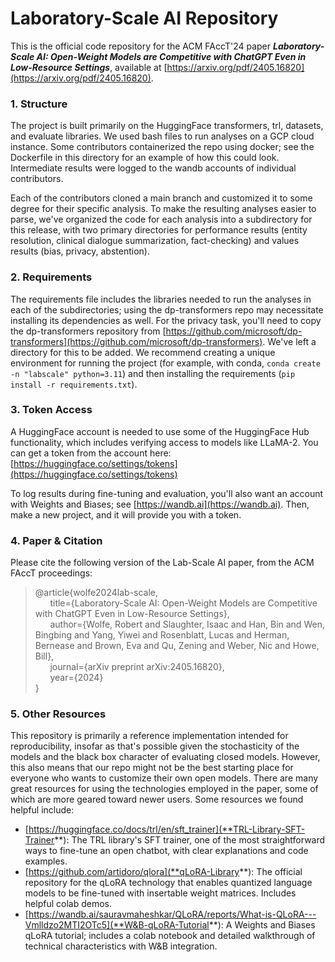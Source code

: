 # Laboratory-Scale AI Repository
This is the official code repository for the ACM FAccT'24 paper ***Laboratory-Scale AI: Open-Weight Models are Competitive with ChatGPT Even in Low-Resource Settings***, available at [https://arxiv.org/pdf/2405.16820](https://arxiv.org/pdf/2405.16820).

### 1. Structure

The project is built primarily on the HuggingFace transformers, trl, datasets, and evaluate libraries. We used bash files to run analyses on a GCP cloud instance. Some contributors containerized the repo using docker; see the Dockerfile in this directory for an example of how this could look. Intermediate results were logged to the wandb accounts of individual contributors.

Each of the contributors cloned a main branch and customized it to some degree for their specific analysis. To make the resulting analyses easier to parse, we've organized the code for each analysis into a subdirectory for this release, with two primary directories for  performance results (entity resolution, clinical dialogue summarization, fact-checking) and values results (bias, privacy, abstention).

### 2. Requirements

The requirements file includes the libraries needed to run the analyses in each of the subdirectories; using the dp-transformers repo may necessitate installing its dependencies as well. For the privacy task, you'll need to copy the dp-transformers repository from [https://github.com/microsoft/dp-transformers](https://github.com/microsoft/dp-transformers). We've left a directory for this to be added. We recommend creating a unique environment for running the project (for example, with conda, `conda create -n "labscale" python=3.11`) and then installing the requirements (`pip install -r requirements.txt`). 

### 3. Token Access

A HuggingFace account is needed to use some of the HuggingFace Hub functionality, which includes verifying access to models like LLaMA-2. You can get a token from the account here: [https://huggingface.co/settings/tokens](https://huggingface.co/settings/tokens)

To log results during fine-tuning and evaluation, you'll also want an account with Weights and Biases; see [https://wandb.ai](https://wandb.ai). Then, make a new project, and it will provide you with a token.

### 4. Paper & Citation

Please cite the following version of the Lab-Scale AI paper, from the ACM FAccT proceedings:

> @article{wolfe2024lab-scale,\
>  &nbsp;&nbsp;&nbsp;&nbsp;&nbsp;&nbsp;title={Laboratory-Scale AI: Open-Weight Models are Competitive with ChatGPT Even in Low-Resource Settings},\
>  &nbsp;&nbsp;&nbsp;&nbsp;&nbsp;&nbsp;author={Wolfe, Robert and Slaughter, Isaac and Han, Bin and Wen, Bingbing and Yang, Yiwei and Rosenblatt, Lucas and Herman, Bernease and Brown, Eva and Qu, Zening and Weber, Nic and Howe, Bill},\
>  &nbsp;&nbsp;&nbsp;&nbsp;&nbsp;&nbsp;journal={arXiv preprint arXiv:2405.16820},\
>  &nbsp;&nbsp;&nbsp;&nbsp;&nbsp;&nbsp;year={2024}\
> }

### 5. Other Resources

This repository is primarily a reference implementation intended for reproducibility, insofar as that's possible given the stochasticity of the models and the black box character of evaluating closed models. However, this also means that our repo might not be the best starting place for everyone who wants to customize their own open models. There are many great resources for using the technologies employed in the paper, some of which are more geared toward newer users. Some resources we found helpful include:

- [https://huggingface.co/docs/trl/en/sft_trainer](**TRL-Library-SFT-Trainer**): The TRL library's SFT trainer, one of the most straightforward ways to fine-tune an open chatbot, with clear explanations and code examples.
- [https://github.com/artidoro/qlora](**qLoRA-Library**): The official repository for the qLoRA technology that enables quantized language models to be fine-tuned with insertable weight matrices. Includes helpful colab demos.
- [https://wandb.ai/sauravmaheshkar/QLoRA/reports/What-is-QLoRA---Vmlldzo2MTI2OTc5](**W&B-qLoRA-Tutorial**): A Weights and Biases qLoRA tutorial; includes a colab notebook and detailed walkthrough of technical characteristics with W&B integration.